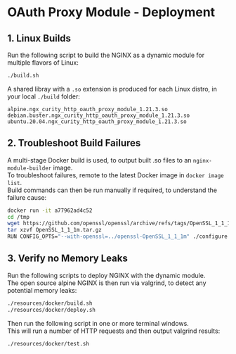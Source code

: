 # OAuth Proxy Module - Deployment

## 1. Linux Builds

Run the following script to build the NGINX as a dynamic module for multiple flavors of Linux:

```bash
./build.sh
```

A shared libray with a `.so` extension is produced for each Linux distro, in your local `./build` folder:

```text
alpine.ngx_curity_http_oauth_proxy_module_1.21.3.so
debian.buster.ngx_curity_http_oauth_proxy_module_1.21.3.so
ubuntu.20.04.ngx_curity_http_oauth_proxy_module_1.21.3.so
```

## 2. Troubleshoot Build Failures

A multi-stage Docker build is used, to output built .so files to an `nginx-module-builder` image.\
To troubleshoot failures, remote to the latest Docker image in `docker image list`.\
Build commands can then be run manually if required, to understand the failure cause:

```bash
docker run -it a77962ad4c52
cd /tmp
wget https://github.com/openssl/openssl/archive/refs/tags/OpenSSL_1_1_1m.tar.gz
tar xzvf OpenSSL_1_1_1m.tar.gz
RUN CONFIG_OPTS="--with-openssl=../openssl-OpenSSL_1_1_1m" ./configure && make
```

## 3. Verify no Memory Leaks

Run the following scripts to deploy NGINX with the dynamic module.\
The open source alpine NGINX is then run via valgrind, to detect any potential memory leaks:

```bash
./resources/docker/build.sh
./resources/docker/deploy.sh
```

Then run the following script in one or more terminal windows.\
This will run a number of HTTP requests and then output valgrind results:

```bash
./resources/docker/test.sh
```